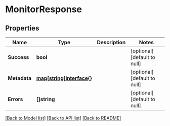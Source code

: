 # MonitorResponse

## Properties
Name | Type | Description | Notes
------------ | ------------- | ------------- | -------------
**Success** | **bool** |  | [optional] [default to null]
**Metadata** | [**map[string]interface{}**](interface{}.md) |  | [optional] [default to null]
**Errors** | **[]string** |  | [optional] [default to null]

[[Back to Model list]](../README.md#documentation-for-models) [[Back to API list]](../README.md#documentation-for-api-endpoints) [[Back to README]](../README.md)



